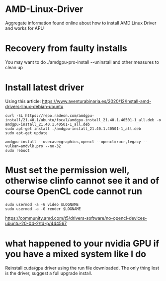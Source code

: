 # AMD-Linux-Driver
Aggregate information found online about how to install AMD Linux Driver and works for APU

# Recovery from faulty installs
You may want to do ./amdgpu-pro-install --uninstall and other measures to clean up

# Install latest driver

Using this article: https://www.aventurabinaria.es/2020/12/Install-amd-drivers-linux-debian-ubuntu

```
curl -SL https://repo.radeon.com/amdgpu-install/21.40.1/ubuntu/focal/amdgpu-install_21.40.1.40501-1_all.deb -o amdgpu-install_21.40.1.40501-1_all.deb
sudo apt-get install ./amdgpu-install_21.40.1.40501-1_all.deb
sudo apt-get update

amdgpu-install --usecase=graphics,opencl --opencl=rocr,legacy --vulkan=amdvlk,pro --no-32
sudo reboot
```

# Must set the permission well, otherwise clinfo cannot see it and of course OpenCL code cannot run

```
sudo usermod -a -G video $LOGNAME
sudo usermod -a -G render $LOGNAME
```

https://community.amd.com/t5/drivers-software/no-opencl-devices-ubuntu-20-04-2/td-p/444567

# what happened to your nvidia GPU if you have a mixed system like I do

Reinstall cuda/gpu driver using the run file downloaded. The only thing lost is the driver, suggest a full upgrade install.

